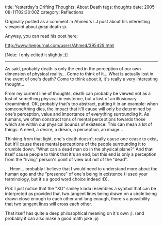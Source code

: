title: Yesterday's Drifting Thoughts: About Death
tags: thoughts
date: 2005-08-11T02:30:00Z
category: Reflections

Originally posted as a comment in Ahmed's LJ post about his interesting viewpoint about *gasp* death :p.

Anyway, you can read his post here:

http://www.livejournal.com/users/Ahmed/395429.html

[Note: I only edited it slightly ;)]

---

As said, probably death is only the end in the perception of our own dimension of physical reality… Come to think of it… What is actually lost in the event of one's death? Come to think about it, it's really a very interesting thought…

From my current line of thoughts, death can probably be viewed not as a lost of something physical in existence, but a lost of an illusionary dream/mind. OK, probably that's too abstract, putting it in an example: when someone/thing dies, the impact that it'll cause will only be determined by one's perception, value and importance of everything surrounding it. As humans, we often construct tons of mental perceptions towards those which are within our physical bounds of existence. This can mean a lot of things: A need, a desire, a dream, a perception, an image…

Thinking from that light, one's death doesn't really cause one cease to exist, but it'll cause these mental perceptions of the people surrounding it to crumble down. "What can a dead man do in the physical plane?" And that itself cause people to think that it's an end, but this end is only a perception from the "living" person's point of view but not of the "dead".

… Hmm… probably I believe that I would need to understand more about the human ego and the "presence" of one's being in existence (I used your terminology, but it's a good word choice indeed :D).

P/S: I just notice that the "XO" smiley kinda resembles a symbol that can be interpreted as provided that two tangent lines being drawn on a circle being drawn close enough to each other and long enough, there's a possibility that two tangent lines will cross each other.

That itself has quite a deep philosophical meaning on it's own ;). (and probably it can also make a good math joke :p)
